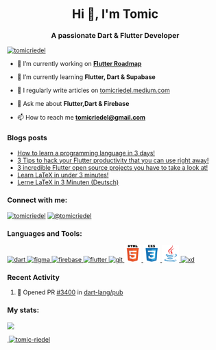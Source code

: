 <h1 align="center">Hi 👋, I'm Tomic</h1>
<h3 align="center">A passionate Dart & Flutter Developer</h3>

<p align="left"> <a href="https://twitter.com/tomicriedel" target="blank"><img src="https://img.shields.io/twitter/follow/tomicriedel?logo=twitter&style=for-the-badge" alt="tomicriedel" /></a> </p>

- 🔭 I’m currently working on **[Flutter Roadmap](https://github.com/Tomic-Riedel/Flutter-Roadmap)**

- 🌱 I’m currently learning **Flutter, Dart & Supabase**

- 📝 I regularly write articles on [tomicriedel.medium.com](tomicriedel.medium.com)

- 💬 Ask me about **Flutter,Dart & Firebase**

- 📫 How to reach me **tomicriedel@gmail.com**

### Blogs posts
<!-- BLOG-POST-LIST:START -->
- [How to learn a programming language in 3 days!](https://tomicriedel.medium.com/how-to-learn-a-programming-language-in-3-days-94fdbe3030cb?source=rss-befb172378dc------2)
- [3 Tips to hack your Flutter productivity that you can use right away!](https://tomicriedel.medium.com/3-tips-to-hack-your-flutter-productivity-that-you-can-use-right-away-d809812d7079?source=rss-befb172378dc------2)
- [3 incredible Flutter open source projects you have to take a look at!](https://tomicriedel.medium.com/3-incredible-flutter-open-source-projects-you-have-to-take-a-look-at-5a68e0eace0?source=rss-befb172378dc------2)
- [Learn LaTeX in under 3 minutes!](https://tomicriedel.medium.com/learn-latex-in-under-3-minutes-87283afcef0?source=rss-befb172378dc------2)
- [Lerne LaTeX in 3 Minuten &lpar;Deutsch&rpar;](https://tomicriedel.medium.com/lerne-latex-in-3-minuten-deutsch-a5f8979851c2?source=rss-befb172378dc------2)
<!-- BLOG-POST-LIST:END -->

<h3 align="left">Connect with me:</h3>
<p align="left">
<a href="https://twitter.com/tomicriedel" target="blank"><img align="center" src="https://raw.githubusercontent.com/rahuldkjain/github-profile-readme-generator/master/src/images/icons/Social/twitter.svg" alt="tomicriedel" height="30" width="40" /></a>
<a href="https://medium.com/@tomicriedel" target="blank"><img align="center" src="https://raw.githubusercontent.com/rahuldkjain/github-profile-readme-generator/master/src/images/icons/Social/medium.svg" alt="@tomicriedel" height="30" width="40" /></a>
</p>

<h3 align="left">Languages and Tools:</h3>
<p align="left"> <a href="https://dart.dev" target="_blank"> <img src="https://www.vectorlogo.zone/logos/dartlang/dartlang-icon.svg" alt="dart" width="40" height="40"/> </a> <a href="https://www.figma.com/" target="_blank"> <img src="https://www.vectorlogo.zone/logos/figma/figma-icon.svg" alt="figma" width="40" height="40"/> </a> <a href="https://firebase.google.com/" target="_blank"> <img src="https://www.vectorlogo.zone/logos/firebase/firebase-icon.svg" alt="firebase" width="40" height="40"/> </a> <a href="https://flutter.dev" target="_blank"> <img src="https://www.vectorlogo.zone/logos/flutterio/flutterio-icon.svg" alt="flutter" width="40" height="40"/> </a> <a href="https://git-scm.com/" target="_blank"> <img src="https://www.vectorlogo.zone/logos/git-scm/git-scm-icon.svg" alt="git" width="40" height="40"/> </a> <a href="https://www.w3.org/html/" target="_blank"> <img src="https://raw.githubusercontent.com/devicons/devicon/master/icons/html5/html5-original-wordmark.svg" alt="html5" width="40" height="40"/>  <a href="https://www.w3schools.com/css/" target="_blank"> <img src="https://raw.githubusercontent.com/devicons/devicon/master/icons/css3/css3-original-wordmark.svg" alt="css3" width="40" height="40"/> </a> </a> <a href="https://www.java.com" target="_blank"> <img src="https://raw.githubusercontent.com/devicons/devicon/master/icons/java/java-original.svg" alt="java" width="40" height="40"/> </a> <a href="https://www.adobe.com/products/xd.html" target="_blank"> <img src="https://cdn.worldvectorlogo.com/logos/adobe-xd.svg" alt="xd" width="40" height="40"/> </a> </p>

### Recent Activity

<!--START_SECTION:activity-->
1. 💪 Opened PR [#3400](https://github.com/dart-lang/pub/pull/3400) in [dart-lang/pub](https://github.com/dart-lang/pub)
<!--END_SECTION:activity-->

<h3 align="left">My stats:</h3>
<p><a href="https://github.com/Tomic-Riedel">
  <img align="center" src="https://github-readme-stats.vercel.app/api/top-langs/?username=tomic-riedel"/></p>
<p></p>
<p>&nbsp;<img align="center" src="https://github-readme-stats.vercel.app/api?username=tomic-riedel&show_icons=true&locale=en" alt="tomic-riedel" /></p>
